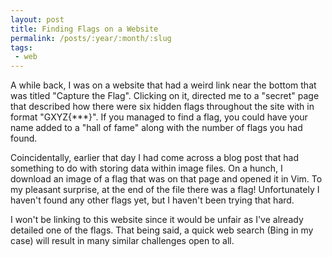 ```yaml
---
layout: post
title: Finding Flags on a Website
permalink: /posts/:year/:month/:slug
tags:
 - web
---
```


A while back, I was on a website that had a weird link near the bottom that was titled "Capture the Flag". Clicking on it, directed me to a "secret" page that described how there were six hidden flags throughout the site with in format "GXYZ{***}". If you managed to find a flag, you could have your name added to a "hall of fame" along with the number of flags you had found.

Coincidentally, earlier that day I had come across a blog post that had something to do with storing data within image files. On a hunch, I download an image of a flag that was on that page and opened it in Vim. To my pleasant surprise, at the end of the file there was a flag! Unfortunately I haven't found any other flags yet, but I haven't been trying that hard.

I won't be linking to this website since it would be unfair as I've already detailed one of the flags. That being said, a quick web search (Bing in my case) will result in many similar challenges open to all.